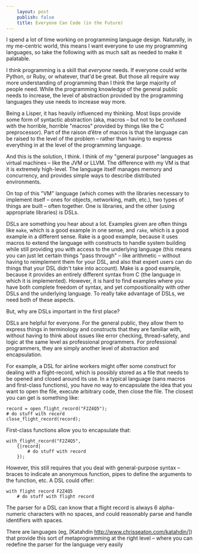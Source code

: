 ```yaml
---
    layout: post
    publish: false
    title: Everyone Can Code (in the Future)
---
```


I spend a lot of time working on programming language design. Naturally, in my me-centric world, this means I want everyone to use my programming languages, so take the following with as much salt as needed to make it palatable.

I think programming is a skill that _everyone_ needs. If everyone could write Python, or Ruby, or whatever, that'd be great. But those all require way more understanding of programming than I think the large majority of people need. While the programming knowledge of the general public needs to increase, the level of abstraction provided by the programming languages they use needs to increase way more.

Being a Lisper, it has heavily influenced my thinking. Most lisps provide some form of syntactic abstraction (aka, macros – but not to be confused with the horrible, horrible "macros" provided by things like the C preprocessor). Part of the raison d’être of macros is that the language can be raised to the level of the problem – rather than having to express everything in at the level of the programming language.

And this is the solution, I think. I think of my "general purpose" languages as virtual machines – like the JVM or LLVM. The difference with my VM is that it is extremely high-level. The language itself manages memory and concurrency, and provides simple ways to describe distributed environments.

On top of this "VM" language (which comes with the libraries necessary to implement itself – ones for objects, networking, math, etc.), two types of things are built – often together. One is libraries, and the other (using appropriate libraries) is DSLs. 

DSLs are something you hear about a lot. Examples given are often things like `make`, which is a good example in one sense, and `rake`, which is a good example in a different sense. Rake is a good example, because it uses macros to extend the language with constructs to handle system building while still providing you with access to the underlying language (this means you can just let certain things "pass through" – like arithmetic – without having to reimplement them for your DSL, and also that expert users can do things that your DSL didn't take into account). Make is a good example, because it provides an entirely different syntax from C (the language in which it is implemented). However, it is hard to find examples where you have both complete freedom of syntax, and yet compositionality with other DSLs and the underlying language. To really take advantage of DSLs, we need both of these aspects.

But, why are DSLs important in the first place?

DSLs are helpful for everyone. For the general public, they allow them to express things in terminology and constructs that they are familiar with, without having to think about issues like error checking, thread-safety, and logic at the same level as professional programmers. For professional programmers, they are simply another level of abstraction and encapsulation.

For example, a DSL for airline workers might offer some construct for dealing with a flight-record, which is possibly stored as a file that needs to be opened and closed around its use. In a typical language (sans macros and first-class functions), you have no way to encapsulate the idea that you want to open the file, execute arbitrary code, then close the file. The closest you can get is something like:

	record = open_flight_record("F2Z4Q5");
	# do stuff with record
	close_flight_record(record);

First-class functions allow you to encapsulate that:

	with_flight_record("F2Z4Q5",
		{|record|
			# do stuff with record
		});

However, this still requires that you deal with general-purpose syntax – braces to indicate an anonymous function, pipes to define the arguments to the function, etc. A DSL could offer:

	with flight record F2Z4Q5
		# do stuff with flight record

The parser for a DSL can know that a flight record is always 6 alpha-numeric characters with no spaces, and could reasonably parse and handle identifiers with spaces.

There are languages (eg, [Katahdin http://www.chrisseaton.com/katahdin/]) that provide this sort of metaprogramming at the right level – where you can redefine the parser for the language very easily